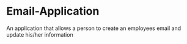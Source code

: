 # Email-Application
An application that allows a person to create an employees email and update his/her information

